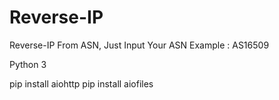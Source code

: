 # Reverse-IP
Reverse-IP From ASN, Just Input Your ASN
Example : AS16509

Python 3

pip install aiohttp
pip install aiofiles

